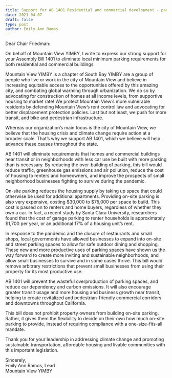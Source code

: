 ```yaml
---
title: Support for AB 1401 Residential and commercial development - parking requirements
date: 2021-04-07
draft: false
type: post
author: Emily Ann Ramos
---
```


Dear Chair Friedman:  
  
On behalf of Mountain View YIMBY, I write to express our strong support for your Assembly Bill 1401 to eliminate local minimum parking requirements for both residential and commercial buildings.  

Mountain View YIMBY is a chapter of South Bay YIMBY are a group of people who live or work in the city of Mountain View and believe in increasing equitable access to the opportunities offered by this amazing city, and combating global warming through urbanization. We do so by advocating for construction of homes at all income levels, from supportive housing to market rate! We protect Mountain View’s more vulnerable residents by defending Mountain View’s rent control law and advocating for better displacement protection policies. Last but not least, we push for more transit, and bike and pedestrian infrastructure.  
  
Whereas our organization’s main focus is the city of Mountain View, we believe that the housing crisis and climate change require action at a broader scale. That’s why we support AB 1401, which we believe will help advance these causes throughout the state.  
  
AB 1401 will eliminate requirements that homes and commercial buildings near transit or in neighborhoods with less car use be built with more parking than is necessary. By reducing the over-building of parking, this bill would reduce traffic, greenhouse gas emissions and air pollution, reduce the cost of housing to renters and homeowners, and improve the prospects of small neighborhood businesses fighting to survive during the pandemic.  
  
On-site parking reduces the housing supply by taking up space that could otherwise be used for additional apartments. Providing on-site parking is also very expensive, costing $30,000 to $75,000 per space to build. This cost is passed on to renters and home buyers, regardless of whether they own a car. In fact, a recent study by Santa Clara University, researchers found that the cost of garage parking to renter households is approximately $1,700 per year, or an additional 17% of a housing unit’s rent.  
  
In response to the pandemic and the closure of restaurants and small shops, local governments have allowed businesses to expand into on-site and street parking spaces to allow for safe outdoor dining and shopping. These new and more productive uses of parking spaces have shown us the way forward to create more inviting and sustainable neighborhoods, and allow small businesses to survive and in some cases thrive. This bill would remove arbitrary restrictions that prevent small businesses from using their property for its most productive use.  
  
AB 1401 will prevent the wasteful overproduction of parking spaces, and reduce car dependency and carbon emissions. It will also encourage greater transit usage and more housing and business growth near transit, helping to create revitalized and pedestrian-friendly commercial corridors and downtowns throughout California.  
  
This bill does not prohibit property owners from building on-site parking. Rather, it gives them the flexibility to decide on their own how much on-site parking to provide, instead of requiring compliance with a one-size-fits-all mandate.  
  
Thank you for your leadership in addressing climate change and promoting sustainable transportation, affordable housing and livable communities with this important legislation.  
  
Sincerely,  
Emily Ann Ramos, Lead  
Mountain View YIMBY  